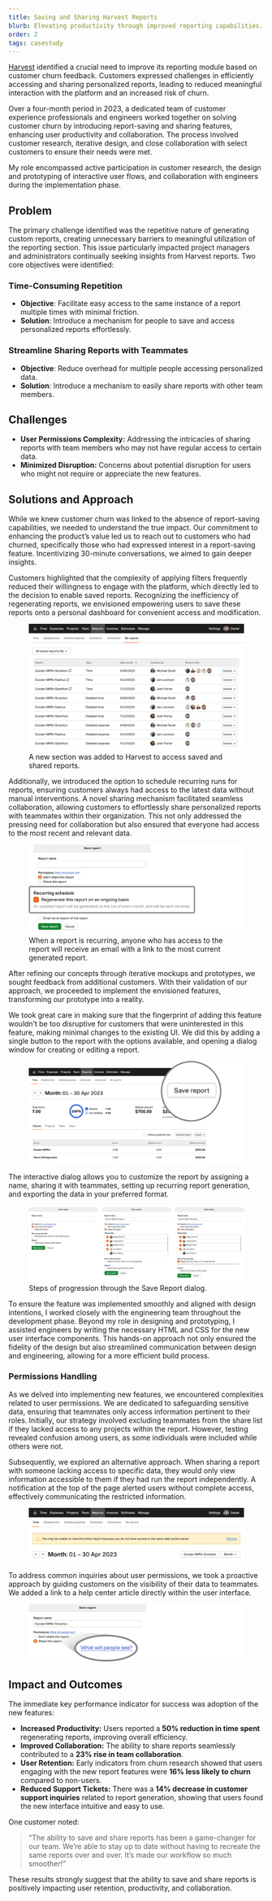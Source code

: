 ```yaml
---
title: Saving and Sharing Harvest Reports
blurb: Elevating productivity through improved reporting capabilities.
order: 2
tags: casestudy
---
```


[Harvest](https://getharvest.com) identified a crucial need to improve its reporting module based on customer churn feedback. Customers expressed challenges in efficiently accessing and sharing personalized reports, leading to reduced meaningful interaction with the platform and an increased risk of churn.

Over a four-month period in 2023, a dedicated team of customer experience professionals and engineers worked together on solving customer churn by introducing report-saving and sharing features, enhancing user productivity and collaboration. The process involved customer research, iterative design, and close collaboration with select customers to ensure their needs were met.

My role encompassed active participation in customer research, the design and prototyping of interactive user flows, and collaboration with engineers during the implementation phase.

## Problem

The primary challenge identified was the repetitive nature of generating custom reports, creating unnecessary barriers to meaningful utilization of the reporting section. This issue particularly impacted project managers and administrators continually seeking insights from Harvest reports. Two core objectives were identified:

### Time-Consuming Repetition

- **Objective**: Facilitate easy access to the same instance of a report multiple times with minimal friction.
- **Solution**: Introduce a mechanism for people to save and access personalized reports effortlessly.

### Streamline Sharing Reports with Teammates
- **Objective**: Reduce overhead for multiple people accessing personalized data.
- **Solution**: Introduce a mechanism to easily share reports with other team members.

## Challenges

- **User Permissions Complexity:** Addressing the intricacies of sharing reports with team members who may not have regular access to certain data.
- **Minimized Disruption:** Concerns about potential disruption for users who might not require or appreciate the new features.

## Solutions and Approach

While we knew customer churn was linked to the absence of report-saving capabilities, we needed to understand the true impact. Our commitment to enhancing the product’s value led us to reach out to customers who had churned, specifically those who had expressed interest in a report-saving feature. Incentivizing 30-minute conversations, we aimed to gain deeper insights.

Customers highlighted that the complexity of applying filters frequently reduced their willingness to engage with the platform, which directly led to the decision to enable saved reports. Recognizing the inefficiency of regenerating reports, we envisioned empowering users to save these reports onto a personal dashboard for convenient access and modification.

<figure>
  <img src="/img/work/sr-my-reports.png" class="shadow" alt="A new section for accessing saved and shared reports" loading="lazy">
  <figcaption>A new section was added to Harvest to access saved and shared reports.</figcaption>
</figure>

Additionally, we introduced the option to schedule recurring runs for reports, ensuring customers always had access to the latest data without manual interventions. A novel sharing mechanism facilitated seamless collaboration, allowing customers to effortlessly share personalized reports with teammates within their organization. This not only addressed the pressing need for collaboration but also ensured that everyone had access to the most recent and relevant data.

<figure>
  <img src="/img/work/sr-dialog-recurring.png" class="shadow" alt="A close up of setting a recurring report" loading="lazy">
  <figcaption>When a report is recurring, anyone who has access to the report will receive an email with a link to the most current generated report.</figcaption>
</figure>

After refining our concepts through iterative mockups and prototypes, we sought feedback from additional customers. With their validation of our approach, we proceeded to implement the envisioned features, transforming our prototype into a reality.

We took great care in making sure that the fingerprint of adding this feature wouldn’t be too disruptive for customers that were uninterested in this feature, making minimal changes to the existing UI. We did this by adding a single button to the report with the options available, and opening a dialog window for creating or editing a report.

<figure>
  <img src="/img/work/sr-save-report.png" class="shadow" alt="A new save report button" loading="lazy">
</figure>

The interactive dialog allows you to customize the report by assigning a name, sharing it with teammates, setting up recurring report generation, and exporting the data in your preferred format.

<figure>
  <img src="/img/work/sr-dialog.png" class="shadow" alt="The save report dialog" loading="lazy">
  <figcaption>Steps of progression through the Save Report dialog.</figcaption>
</figure>

To ensure the feature was implemented smoothly and aligned with design intentions, I worked closely with the engineering team throughout the development phase. Beyond my role in designing and prototyping, I assisted engineers by writing the necessary HTML and CSS for the new user interface components. This hands-on approach not only ensured the fidelity of the design but also streamlined communication between design and engineering, allowing for a more efficient build process.

### Permissions Handling

As we delved into implementing new features, we encountered complexities related to user permissions. We are dedicated to safeguarding sensitive data, ensuring that teammates only access information pertinent to their roles. Initially, our strategy involved excluding teammates from the share list if they lacked access to any projects within the report. However, testing revealed confusion among users, as some individuals were included while others were not.

Subsequently, we explored an alternative approach. When sharing a report with someone lacking access to specific data, they would only view information accessible to them if they had run the report independently. A notification at the top of the page alerted users without complete access, effectively communicating the restricted information.

<figure>
  <img src="/img/work/sr-time-report.png" class="shadow" alt="An alert showing someone they do not have full access to the report" loading="lazy">
</figure>

To address common inquiries about user permissions, we took a proactive approach by guiding customers on the visibility of their data to teammates. We added a link to a help center article directly within the user interface.

<figure>
  <img src="/img/work/sr-help.png" class="shadow" alt="Guiding users to the Harvest Help Center" loading="lazy">
</figure>

## Impact and Outcomes

The immediate key performance indicator for success was adoption of the new features:

- **Increased Productivity:** Users reported a **50% reduction in time spent** regenerating reports, improving overall efficiency.
- **Improved Collaboration:** The ability to share reports seamlessly contributed to a **23% rise in team collaboration**.
- **User Retention:** Early indicators from churn research showed that users engaging with the new report features were **16% less likely to churn** compared to non-users.
- **Reduced Support Tickets:** There was a **14% decrease in customer support inquiries** related to report generation, showing that users found the new interface intuitive and easy to use.

One customer noted:

> “The ability to save and share reports has been a game-changer for our team. We’re able to stay up to date without having to recreate the same reports over and over. It’s made our workflow so much smoother!”

These results strongly suggest that the ability to save and share reports is positively impacting user retention, productivity, and collaboration.
